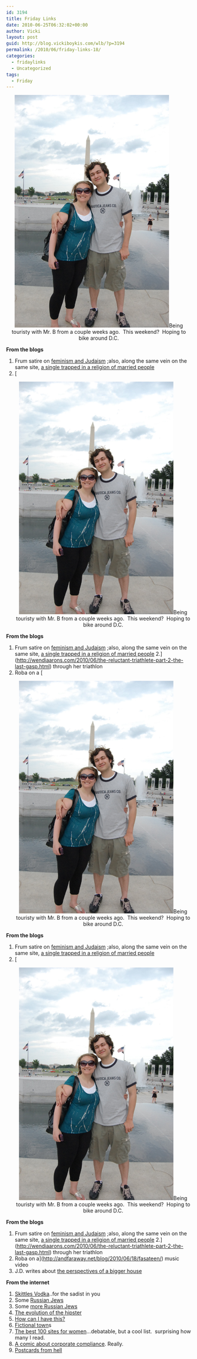 ```yaml
---
id: 3194
title: Friday Links
date: 2010-06-25T06:32:02+00:00
author: Vicki
layout: post
guid: http://blog.vickiboykis.com/wlb/?p=3194
permalink: /2010/06/friday-links-18/
categories:
  - fridaylinks
  - Uncategorized
tags:
  - Friday
---
```

<p style="text-align: center;">
  <a href="https://raw.githubusercontent.com/veekaybee/wlb/gh-pages/assets/images/2010/06/DSC_0275.jpg"><img class="aligncenter size-full wp-image-3197" title="DSC_0275" src="https://raw.githubusercontent.com/veekaybee/wlb/gh-pages/assets/images/2010/06/DSC_0275.jpg" alt="" width="420" height="632" /></a>Being touristy with Mr. B from a couple weeks ago.  This weekend?  Hoping to bike around D.C.
</p>

**From the blogs**

  1. Frum satire on [feminism and Judaism](http://www.bloglovin.com/m/1786510/102893513/fb/0/aHR0cCUzQSUyRiUyRnd3dy5mcnVtc2F0aXJlLm5ldCUyRjIwMTAlMkYwNiUyRjIyJTJGaS1kb250LXVuZGVyc3RhbmQtZmVtaW5pc3RzJTJG) ;also, along the same vein on the same site, [a single trapped in a religion of married people](http://www.frumsatire.net/2010/06/08/a-single-trapped-in-a-religion-of-married-people/)
  2. [<p style="text-align: center;">
  <a href="https://raw.githubusercontent.com/veekaybee/wlb/gh-pages/assets/images/2010/06/DSC_0275.jpg"><img class="aligncenter size-full wp-image-3197" title="DSC_0275" src="https://raw.githubusercontent.com/veekaybee/wlb/gh-pages/assets/images/2010/06/DSC_0275.jpg" alt="" width="420" height="632" /></a>Being touristy with Mr. B from a couple weeks ago.  This weekend?  Hoping to bike around D.C.
</p>

**From the blogs**

  1. Frum satire on [feminism and Judaism](http://www.bloglovin.com/m/1786510/102893513/fb/0/aHR0cCUzQSUyRiUyRnd3dy5mcnVtc2F0aXJlLm5ldCUyRjIwMTAlMkYwNiUyRjIyJTJGaS1kb250LXVuZGVyc3RhbmQtZmVtaW5pc3RzJTJG) ;also, along the same vein on the same site, [a single trapped in a religion of married people](http://www.frumsatire.net/2010/06/08/a-single-trapped-in-a-religion-of-married-people/)
  2.](http://wendiaarons.com/2010/06/the-reluctant-triathlete-part-2-the-last-gasp.html) through her triathlon
  3. Roba on a [<p style="text-align: center;">
  <a href="https://raw.githubusercontent.com/veekaybee/wlb/gh-pages/assets/images/2010/06/DSC_0275.jpg"><img class="aligncenter size-full wp-image-3197" title="DSC_0275" src="https://raw.githubusercontent.com/veekaybee/wlb/gh-pages/assets/images/2010/06/DSC_0275.jpg" alt="" width="420" height="632" /></a>Being touristy with Mr. B from a couple weeks ago.  This weekend?  Hoping to bike around D.C.
</p>

**From the blogs**

  1. Frum satire on [feminism and Judaism](http://www.bloglovin.com/m/1786510/102893513/fb/0/aHR0cCUzQSUyRiUyRnd3dy5mcnVtc2F0aXJlLm5ldCUyRjIwMTAlMkYwNiUyRjIyJTJGaS1kb250LXVuZGVyc3RhbmQtZmVtaW5pc3RzJTJG) ;also, along the same vein on the same site, [a single trapped in a religion of married people](http://www.frumsatire.net/2010/06/08/a-single-trapped-in-a-religion-of-married-people/)
  2. [<p style="text-align: center;">
  <a href="https://raw.githubusercontent.com/veekaybee/wlb/gh-pages/assets/images/2010/06/DSC_0275.jpg"><img class="aligncenter size-full wp-image-3197" title="DSC_0275" src="https://raw.githubusercontent.com/veekaybee/wlb/gh-pages/assets/images/2010/06/DSC_0275.jpg" alt="" width="420" height="632" /></a>Being touristy with Mr. B from a couple weeks ago.  This weekend?  Hoping to bike around D.C.
</p>

**From the blogs**

  1. Frum satire on [feminism and Judaism](http://www.bloglovin.com/m/1786510/102893513/fb/0/aHR0cCUzQSUyRiUyRnd3dy5mcnVtc2F0aXJlLm5ldCUyRjIwMTAlMkYwNiUyRjIyJTJGaS1kb250LXVuZGVyc3RhbmQtZmVtaW5pc3RzJTJG) ;also, along the same vein on the same site, [a single trapped in a religion of married people](http://www.frumsatire.net/2010/06/08/a-single-trapped-in-a-religion-of-married-people/)
  2.](http://wendiaarons.com/2010/06/the-reluctant-triathlete-part-2-the-last-gasp.html) through her triathlon
  3. Roba on a](http://andfaraway.net/blog/2010/06/18/fasateen/) music video
  4. J.D. writes about [the perspectives of a bigger house](http://www.getrichslowly.org/blog/2010/06/22/bigger-isnt-always-better-remembering-to-appreciate-what-i-already-have/)

**From the internet**

  1. [Skittles Vodka](http://mixthatdrink.com/skittles-vodka-tutorial/)..for the sadist in you
  2. Some [Russian Jews](http://www.jewcy.com/post/jewcy_interviewalina_bronsky_author_broken_glass_park)
  3. Some [more Russian Jews](http://www.tabletmag.com/life-and-religion/36882/%E2%80%98oy-such-a-home%E2%80%99/?utm_source=rss&utm_medium=rss&utm_campaign=%E2%80%98oy-such-a-home%E2%80%99)
  4. [The evolution of the hipster](http://www.welcometofreshmanyear.com/b/wp-content/uploads/2010/06/Hipster.jpg)
  5. [How can I have this?](http://farm5.static.flickr.com/4016/4687885570_bfd3088056_b.jpg)
  6. [Fictional town](http://therumpus.net/2010/06/the-case-for-fictional-towns/)s
  7. [The best 100 sites for women](http://www.forbes.com/2010/06/23/100-best-womens-blogs-forbes-woman-time-websites_2.html)&#8230;debatable, but a cool list.  surprising how many I read.
  8. [A comic about corporate compliance](http://www.corporatecomplianceinsights.com/2010/how-to-run-your-family-like-a-corporation/). Really.
  9. [Postcards from hell](http://www.foreignpolicy.com/articles/2010/06/21/postcards_from_hell?page=0,0)
